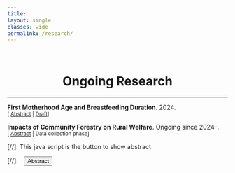 ```yaml
---
title: 
layout: single
classes: wide
permalink: /research/
---
```

<br/> 

<!-- Google Tag Manager (noscript) -->
<noscript><iframe src="https://www.googletagmanager.com/ns.html?id=GTM-PNS829G"
height="0" width="0" style="display:none;visibility:hidden"></iframe></noscript>
<!-- End Google Tag Manager (noscript) -->

# <center> Ongoing Research </center>
- - -

**First Motherhood Age and Breastfeeding Duration**. 2024.<br/>
<small>[ <a href="#/" onclick="visib('breastfeeding')">Abstract</a> | [Draft](https://www.dropbox.com/scl/fi/lpc60lyaeb5avalnyua7m/Breastfeeding_in_Nepal.pdf?rlkey=i4waky4vvcgs8wpwoudtpyrh7&st=7n00re78&dl=0)] </small>

<div id="breastfeeding" style="display: none; text-align: justify; line-height: 1.2" ><small>

We examine the declining trend in breastfeeding in Nepal. Using 21 years of nationally representative survey data on Nepalese women, we study the effects of mothers' age at first child birth on the breastfeeding duration. To this end, we employ a series of two-way fixed effects models combined with an instrumental variable (IV) strategy which let us to estimate the effects. Our preferred specification in the IV estimation suggests delaying pregnancy by a year is associated with an increase in breastfeeding duration by 2.5 days for the first child, and a reduction by 1.5 days for the second child. This suggests that delaying pregnancy likely shifts resources and attention, increasing breastfeeding duration for the first child but slightly decreasing it for the second due to potential prioritization of the older sibling's needs. In an ongoing work, we are conducting robustness checks using a Cox Proportional Hazards Model to account for the completed breastfeeding duration, which differs from the observed duration and is not available in the DHS data, and using machine learning algorithms to predict breastfeeding duration using data on covariates. 

</small><br><br/></div>

**Impacts of Community Forestry on Rural Welfare**. Ongoing since 2024-.<br/>
<small>[ <a href="#/" onclick="visib('com_forest')">Abstract</a> | Data collection phase] </small>

<div id="com_forest" style="display: none; text-align: justify; line-height: 1.2" ><small>

This paper aims to examine the impacts of community forest management on rural household income in Nepal. The Forest Act 1993 and Forest Regulation 1995 marked a significant decentralization shift, granting local communities in Nepal the rights to manage and utilize forests. These legislations provided communities with the right to self-governance and forest management, building on earlier regulations from 1978 that allowed local governments some oversight. With this context of the paper, I shall utilize detailed panel datasets on household demographics, income sources, land ownership, and forest management practices. Once all the datasets are in, the study shall employ a difference-in-differences (DiD) methodology, particularly the recently developed heterogeneity-robust DiD estimators such as in Callaway and Sant'Anna (JoE, 2021). The reason for these choices is that Forest Acts impacts different regions of Nepal at different times, so there are multiple treatments in a staggered or roll-out setup, and recent econometrics literature suggests we cannot rely on classical two-way fixed effects estimators as they likely give biased estimates. This approach allows me to make a comparison of income changes between cohorts of households in areas with community forests and those in comparable areas without them. The findings shall provide insights into the effectiveness of community forest management in improving economic welfare in rural Nepal, highlighting its potential as a sustainable development strategy with possible implications for other regions in the world. 

</small><br><br/></div>


[//]: This java script is the button to show abstract
<script>
 function visib(id) {
  var x = document.getElementById(id);
  if (x.style.display === "block") {
    x.style.display = "none";
  } else {
    x.style.display = "block";
  }
}
</script>

[//]:&emsp;<button onclick="visib('polariz')" class="btn btn--inverse btn--small">Abstract</button>
